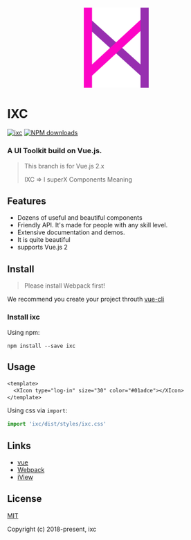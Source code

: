<p align="center">
  <a>
    <img width="150" src="./assets/IXC.png">
  </a>
</p>

# IXC
[![ixc](https://img.shields.io/npm/v/ixc.svg?style=flat-square)](https://www.npmjs.com/package/ixc)
[![NPM downloads](https://img.shields.io/npm/dt/ixc.svg?style=flat-square)](https://npmjs.org/package/ixc)

### A UI Toolkit build on Vue.js.

> This branch is for Vue.js 2.x
>
> IXC => I superX Components Meaning

## Features

- Dozens of useful and beautiful components
- Friendly API. It's made for people with any skill level.
- Extensive documentation and demos.
- It is quite beautiful
- supports Vue.js 2

## Install

> Please install Webpack first!

We recommend you create your project throuth [vue-cli](https://github.com/vuejs/vue-cli)

### Install ixc

Using npm:
```
npm install --save ixc
```

## Usage

```vue
<template>
  <XIcon type="log-in" size="30" color="#01adce"></XIcon>
</template>
```

Using css via `import`:

```js
import 'ixc/dist/styles/ixc.css'
```

## Links
- [vue](https://github.com/vuejs/vue)
- [Webpack](https://github.com/webpack/webpack)
- [iView](https://github.com/iview/iview)

## License
[MIT](http://opensource.org/licenses/MIT)

Copyright (c) 2018-present, ixc
